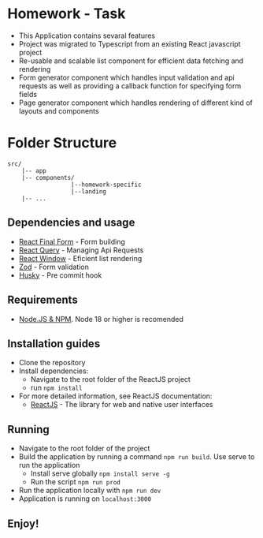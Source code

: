# Homework - Task

-   This Application contains sevaral features
-   Project was migrated to Typescript from an existing React javascript project
-   Re-usable and scalable list component for efficient data fetching and rendering
-   Form generator component which handles input validation and api requests as well as providing a callback function for specifying form fields
-   Page generator component which handles rendering of different kind of layouts and components

# Folder Structure

    src/
        |-- app
        |-- components/
                      |--homework-specific
                      |--landing
        |-- ...

## Dependencies and usage

-   [React Final Form](https://www.npmjs.com/package/react-final-form) - Form building
-   [React Query](https://www.npmjs.com/package/react-query) - Managing Api Requests
-   [React Window](https://www.npmjs.com/package/react-window) - Eficient list rendering
-   [Zod](https://www.npmjs.com/package/zod) - Form validation
-   [Husky](https://www.npmjs.com/package/husky) - Pre commit hook

## Requirements

-   [Node.JS & NPM](https://nodejs.org/en/). Node 18 or higher is recomended

## Installation guides

-   Clone the repository
-   Install dependencies:
    -   Navigate to the root folder of the ReactJS project
    -   run `npm install`
-   For more detailed information, see ReactJS documentation:
    -   [ReactJS](https://react.dev/) - The library for web and native user interfaces

## Running

-   Navigate to the root folder of the project
-   Build the application by running a command `npm run build`.
    Use serve to run the application
    -   Install serve globally `npm install serve -g`
    -   Run the script `npm run prod`
-   Run the application locally with `npm run dev`
-   Application is running on `localhost:3000`

## Enjoy!
